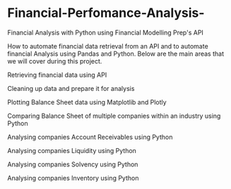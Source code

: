 # Financial-Perfomance-Analysis-
Financial Analysis with Python using  Financial Modelling Prep's API

How to automate financial data retrieval from an API and to automate financial Analysis using Pandas and Python. Below are the main areas that we will cover during this project.



Retrieving financial data using API

Cleaning up data and prepare it for analysis

Plotting Balance Sheet data using Matplotlib and Plotly

Comparing Balance Sheet of multiple companies within an industry using Python

Analysing companies Account Receivables using Python

Analysing companies Liquidity using Python

Analysing companies Solvency using Python

Analysing companies Inventory using Python
